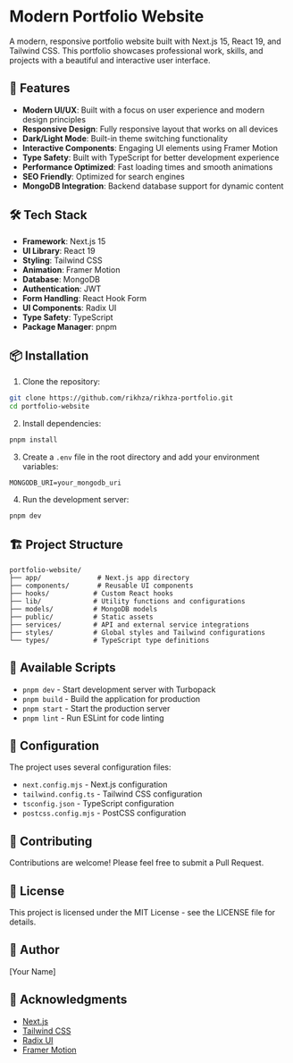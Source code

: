 # Modern Portfolio Website

A modern, responsive portfolio website built with Next.js 15, React 19, and Tailwind CSS. This portfolio showcases professional work, skills, and projects with a beautiful and interactive user interface.

## 🚀 Features

-   **Modern UI/UX**: Built with a focus on user experience and modern design principles
-   **Responsive Design**: Fully responsive layout that works on all devices
-   **Dark/Light Mode**: Built-in theme switching functionality
-   **Interactive Components**: Engaging UI elements using Framer Motion
-   **Type Safety**: Built with TypeScript for better development experience
-   **Performance Optimized**: Fast loading times and smooth animations
-   **SEO Friendly**: Optimized for search engines
-   **MongoDB Integration**: Backend database support for dynamic content

## 🛠️ Tech Stack

-   **Framework**: Next.js 15
-   **UI Library**: React 19
-   **Styling**: Tailwind CSS
-   **Animation**: Framer Motion
-   **Database**: MongoDB
-   **Authentication**: JWT
-   **Form Handling**: React Hook Form
-   **UI Components**: Radix UI
-   **Type Safety**: TypeScript
-   **Package Manager**: pnpm

## 📦 Installation

1. Clone the repository:

```bash
git clone https://github.com/rikhza/rikhza-portfolio.git
cd portfolio-website
```

2. Install dependencies:

```bash
pnpm install
```

3. Create a `.env` file in the root directory and add your environment variables:

```env
MONGODB_URI=your_mongodb_uri
```

4. Run the development server:

```bash
pnpm dev
```

## 🏗️ Project Structure

```
portfolio-website/
├── app/              # Next.js app directory
├── components/       # Reusable UI components
├── hooks/           # Custom React hooks
├── lib/             # Utility functions and configurations
├── models/          # MongoDB models
├── public/          # Static assets
├── services/        # API and external service integrations
├── styles/          # Global styles and Tailwind configurations
└── types/           # TypeScript type definitions
```

## 🚀 Available Scripts

-   `pnpm dev` - Start development server with Turbopack
-   `pnpm build` - Build the application for production
-   `pnpm start` - Start the production server
-   `pnpm lint` - Run ESLint for code linting

## 🔧 Configuration

The project uses several configuration files:

-   `next.config.mjs` - Next.js configuration
-   `tailwind.config.ts` - Tailwind CSS configuration
-   `tsconfig.json` - TypeScript configuration
-   `postcss.config.mjs` - PostCSS configuration

## 🤝 Contributing

Contributions are welcome! Please feel free to submit a Pull Request.

## 📝 License

This project is licensed under the MIT License - see the LICENSE file for details.

## 👥 Author

[Your Name]

## 🙏 Acknowledgments

-   [Next.js](https://nextjs.org/)
-   [Tailwind CSS](https://tailwindcss.com/)
-   [Radix UI](https://www.radix-ui.com/)
-   [Framer Motion](https://www.framer.com/motion/)
